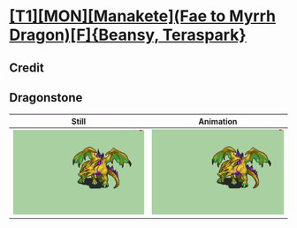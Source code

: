 # [\[T1\]\[MON\]\[Manakete\]\(Fae to Myrrh Dragon\)\[F\]{Beansy, Teraspark}](../)

## Credit


	
## Dragonstone

| Still | Animation |
| :---: | :-------: |
| ![Dragonstone still](./Dragonstone_000.png) | ![Dragonstone animation](./Dragonstone.gif) |
